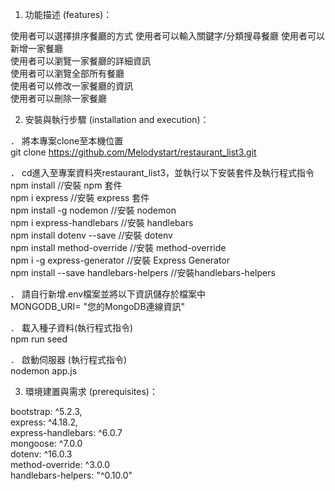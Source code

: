 1. 功能描述 (features)：   

  使用者可以選擇排序餐廳的方式
  使用者可以輸入關鍵字/分類搜尋餐廳
  使用者可以新增一家餐廳  
  使用者可以瀏覽一家餐廳的詳細資訊  
  使用者可以瀏覽全部所有餐廳  
  使用者可以修改一家餐廳的資訊  
  使用者可以刪除一家餐廳  

2. 安裝與執行步驟 (installation and execution)：   

． 將本專案clone至本機位置   
  git clone https://github.com/Melodystart/restaurant_list3.git  

． cd進入至專案資料夾restaurant_list3，並執行以下安裝套件及執行程式指令   
  npm install //安裝 npm 套件   
  npm i express //安裝 express 套件   
  npm install -g nodemon //安裝 nodemon   
  npm i express-handlebars //安裝 handlebars   
  npm install dotenv --save //安裝 dotenv   
  npm install method-override //安裝 method-override     
  npm i -g express-generator //安裝 Express Generator    
  npm install --save handlebars-helpers //安裝handlebars-helpers       

． 請自行新增.env檔案並將以下資訊儲存於檔案中    
  MONGODB_URI= "您的MongoDB連線資訊"

． 載入種子資料(執行程式指令)  
  npm run seed

． 啟動伺服器  (執行程式指令)  
  nodemon app.js

3. 環境建置與需求 (prerequisites)：   

  bootstrap: ^5.2.3,   
  express: ^4.18.2,   
  express-handlebars: ^6.0.7   
  mongoose: ^7.0.0  
  dotenv: ^16.0.3  
  method-override: ^3.0.0     
  handlebars-helpers: "^0.10.0"            